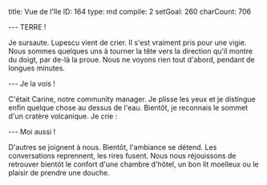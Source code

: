 title:          Vue de l'île
ID:             164
type:           md
compile:        2
setGoal:        260
charCount:      706


--- TERRE !

Je sursaute. Lupescu vient de crier. Il s'est vraiment pris pour une vigie. Nous sommes quelques uns à tourner la tête vers la direction qu'il montre du doigt, par de-là la proue. Nous ne voyons rien tout d'abord, pendant de longues minutes.

--- Je la vois !

C'était Carine, notre community manager. Je plisse les yeux et je distingue enfin quelque chose au dessus de l'eau. Bientôt, je reconnais le sommet d'un cratère volcanique. Je crie :

--- Moi aussi !

D'autres se joignent à nous. Bientôt, l'ambiance se détend. Les conversations reprennent, les rires fusent. Nous nous réjouissons de retrouver bientôt le confort d'une chambre d'hôtel, un bon lit moelleux ou le plaisir de prendre une douche.
